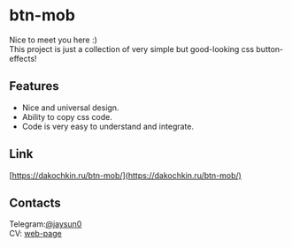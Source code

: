 # btn-mob
Nice to meet you here :) <br>
This project is just a collection of very simple but good-looking css button-effects!

## Features
+ Nice and universal design.
+ Ability to copy css code.
+ Code is very easy to understand and integrate.

## Link
[https://dakochkin.ru/btn-mob/](https://dakochkin.ru/btn-mob/)

## Contacts
Telegram:[@jaysun0](https://t.me/jaysun0)<br>
CV: [web-page](https://jaysuno0.github.io/rsschool-cv/)
